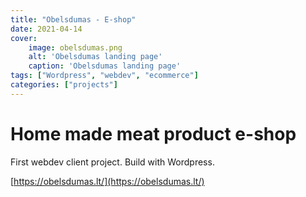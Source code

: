 ```yaml
---
title: "Obelsdumas - E-shop"
date: 2021-04-14
cover:
    image: obelsdumas.png
    alt: 'Obelsdumas landing page'
    caption: 'Obelsdumas landing page'
tags: ["Wordpress", "webdev", "ecommerce"]
categories: ["projects"]
---
```


# Home made meat product e-shop

First webdev client project. Build with Wordpress.

[https://obelsdumas.lt/](https://obelsdumas.lt/)
